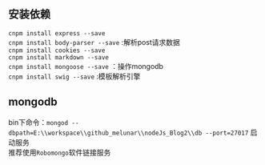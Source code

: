 ## 安装依赖  
`cnpm install express --save`  
`cnpm install body-parser --save` :解析post请求数据  
`cnpm install cookies --save`  
`cnpm install markdown --save`  
`cnpm install mongoose --save` ：操作mongodb  
`cnpm install swig --save` :模板解析引擎    

## mongodb
bin下命令：`mongod --dbpath=E:\\workspace\\github_melunar\\nodeJs_Blog2\\db --port=27017` 启动服务  
推荐使用`Robomongo`软件链接服务   

